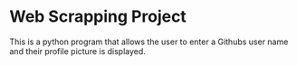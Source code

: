 # Web Scrapping Project

This is a python program that allows the user to enter a Githubs user name and their profile picture is displayed.
